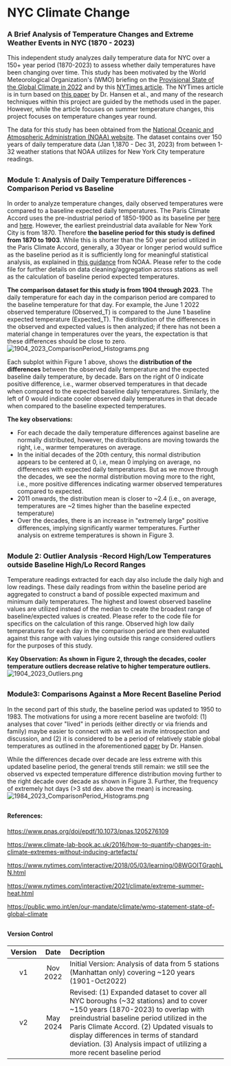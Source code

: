# NYC Climate Change
### A Brief Analysis of Temperature Changes and Extreme Weather Events in NYC (1870 - 2023)

This independent study analyzes daily temperature data for NYC over a 150+ year period (1870-2023) to assess whether daily temperatures have been changing over time. This study has been motivated by the World Meteorological Organization's (WMO) briefing on the [Provisional State of the Global Climate in 2022](https://public.wmo.int/en/our-mandate/climate/wmo-statement-state-of-global-climate) and by this [NYTimes article](https://www.nytimes.com/interactive/2018/05/03/learning/08WGOITGraphLN.html). The NYTimes article is in turn based on [this paper](https://www.pnas.org/doi/epdf/10.1073/pnas.1205276109) by Dr. Hansen et al., and many of the research techniques within this project are guided by the methods used in the paper. However, while the article focuses on summer temperature changes, this project focuses on temperature changes year round.

The data for this study has been obtained from the [National Oceanic and Atmospheric Administration (NOAA) website](https://www.ncei.noaa.gov/cdo-web/). The dataset contains over 150 years of daily temperature data (Jan 1,1870 - Dec 31, 2023) from between 1-32 weather stations that NOAA utilizes for New York City temperature readings. 

##
### Module 1: Analysis of Daily Temperature Differences - Comparison Period vs Baseline
In order to analyze temperature changes, daily observed temperatures were compared to a baseline expected daily temperatures. The Paris Climate Accord uses the pre-industrial period of 1850-1900 as its baseline per [here](https://unfccc.int/process-and-meetings/the-paris-agreement) and [here](https://www.ipcc.ch/sr15/faq/faq-chapter-1/). However, the earliest preindustrial data available for New York City is from 1870. Therefore <b>the baseline period for this study is defined from 1870 to 1903</b>. While this is shorter than the 50 year period utilized in the Paris Climate Accord, generally, a 30year or longer period would suffice as the baseline period as it is sufficiently long for meaningful statistical analysis, as explained in [this guidance](https://www.ncei.noaa.gov/access/monitoring/dyk/anomalies-vs-temperature) from NOAA. Please refer to the code file for further details on data cleaning/aggregation across stations as well as the calculation of baseline period expected temperatures.

<b>The comparison dataset for this study is from 1904 through 2023</b>. The daily temperature for each day in the comparison period are compared to the baseline temperature for that day. For example, the June 1 2022 observed temperature (Observed_T) is compared to the June 1 baseline expected temperature (Expected_T). The distribution of the differences in the observed and expected values is then analyzed; if there has not been a material change in temperatures over the years, the expectation is that these differences should be close to zero.
![1904_2023_ComparisonPeriod_Histograms.png](1904_2023_ComparisonPeriod_Histograms.png)

Each subplot within Figure 1 above, shows the <b>distribution of the differences</b> between the observed daily temperature and the expected baseline daily temperature, by decade. Bars on the right of 0 indicate positive difference, i.e., warmer observed temperatures in that decade when compared to the expected baseline daily temperatures. Similarly, the left of 0 would indicate cooler observed daily temperatures in that decade when compared to the baseline expected temperatures.

<b>The key observations:</b>
* For each decade the daily temperature differences against baseline are normally distributed, however, the distributions are moving towards the right, i.e., warmer temperatures on average. 
* In the initial decades of the 20th century, this normal distribution appears to be centered at 0, i.e, mean 0 implying on average, no differences with expected daily temperatures. But as we move through the decades, we see the normal distribution moving more to the right, i.e., more positive differences indicating warmer observed temperatures compared to expected.
* 2011 onwards, the distribution mean is closer to ~2.4 (i.e., on average, temperatures are ~2 times higher than the baseline expected temperature)
* Over the decades, there is an increase in "extremely large" positive differences, implying significantly warmer temperatures. Further analysis on extreme temperatures is shown in Figure 3.

##
### Module 2: Outlier Analysis -Record High/Low Temperatures outside Baseline High/Lo Record Ranges

Temperature readings extracted for each day also include the daily high and low readings. These daily readings from within the baseline period are aggregated to construct a band of possible expected maximum and minimum daily temperatures. The highest and lowest observed baseline values are utilized instead of the median to create the broadest range of baseline/expected values is created. Please refer to the code file for specifics on the calculation of this range. Observed high low daily temperatures for each day in the comparison period are then evaluated against this range with values lying outside this range considered outliers for the purposes of this study. 

<b>Key Observation: As shown in Figure 2, through the decades, cooler temperature outliers decrease relative to higher temperature outliers.</b>
![1904_2023_Outliers.png](1904_2023_Outliers.png)

##
### Module3: Comparisons Against a More Recent Baseline Period</center>
In the second part of this study, the baseline period was updated to 1950 to 1983. The motivations for using a more recent baseline are twofold: (1) analyses that cover "lived" in periods (either directly or via friends and family) maybe easier to connect with as well as invite introspection and discussion, and (2) it is considered to be a period of relatively stable global temperatures as outlined in the aforementioned [paper](https://www.pnas.org/doi/epdf/10.1073/pnas.1205276109) by Dr. Hansen.

While the differences decade over decade are less extreme with this updated baseline period, the general trends still remain: we still see the observed vs expected temperature difference distribution moving further to the right decade over decade as shown in Figure 3. Further, the frequency of extremely hot days (>3 std dev. above the mean) is increasing.
![1984_2023_ComparisonPeriod_Histograms.png](1984_2023_ComparisonPeriod_Histograms.png)

##
#### References:
https://www.pnas.org/doi/epdf/10.1073/pnas.1205276109

https://www.climate-lab-book.ac.uk/2016/how-to-quantify-changes-in-climate-extremes-without-inducing-artefacts/

https://www.nytimes.com/interactive/2018/05/03/learning/08WGOITGraphLN.html

https://www.nytimes.com/interactive/2021/climate/extreme-summer-heat.html

https://public.wmo.int/en/our-mandate/climate/wmo-statement-state-of-global-climate

##
#### Version Control
|Version|Date| Decription |
|:---:|:---:|:---|
|v1 |Nov 2022  |Initial Version: Analysis of data from 5 stations (Manhattan only) covering ~120 years (1901-Oct2022) |
|v2|May 2024| Revised: (1) Expanded dataset to cover all NYC boroughs (~32 stations) and to cover ~150 years (1870-2023) to overlap with preindustrial baseline period utilized in the Paris Climate Accord. (2) Updated visuals to display differences in terms of standard deviation. (3) Analysis impact of utilizing a more recent baseline period|
